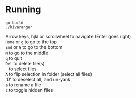 # Running
```
go build
./kivaranger
```

Arrow keys, hjkl or scrollwheel to navigate (Enter goes right) \
`Home` or `g` to go to the top \
`End` or `G` to go to the bottom \
`M` to go to the middle \
`q` to quit \
`Del` to delete file(s) \
` ` to select files \
`A` to flip selection in folder (select all files) \
'D' to deselect all, and un-yank \
`a` to rename a file \
`z` to toggle hidden files
